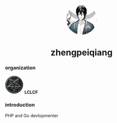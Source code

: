 <p align="center">
<img alt="" src="https://raw.githubusercontent.com/zhengpeiqiang/LCLCF_origin/master/zhengpeiqiang.png" style="border-radius:50%;margin: 0 auto;" width="20%" />
</p>

<h1 align="center">
zhengpeiqiang
</h1>

### organization

<a href="https://github.com/zhengpeiqiang"><img alt="" src="https://raw.githubusercontent.com/zhengpeiqiang/LCLCF_origin/master/LCLCF_circle.png" style="width:60px;height:60px;margin: 0 auto;" width="8%" /></a>
**LCLCF**

### introduction

PHP and Go devlopmenter